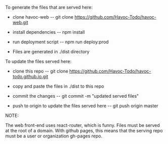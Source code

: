 To generate the files that are served here:

* clone havoc-web -- git clone https://github.com/Havoc-Todo/havoc-web.git

* install dependencies -- npm install

* run deployment script -- npm run deploy:prod

* Files are generated in ./dist directory


To update the files served here: 

* clone this repo -- git clone https://github.com/Havoc-Todo/havoc-todo.github.io.git

* copy and paste the files in ./dist to this repo

* commit the changes -- git commit -m "updated served files"

* push to origin to update the files served here -- git push origin master

NOTE:

The web front-end uses react-router, which is funny. Files must be served at the root of a domain. With github pages, this means that the serving repo must be a user or organization gh-pages repo.

